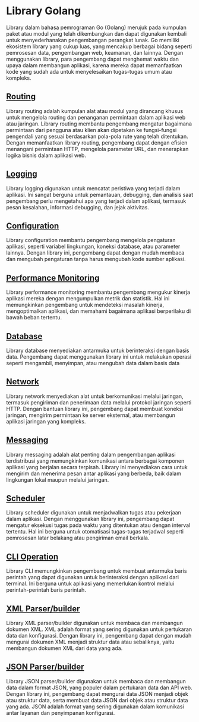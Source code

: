 # Library Golang

Library dalam bahasa pemrograman Go (Golang) merujuk pada kumpulan paket atau modul yang telah dikembangkan dan dapat digunakan
kembali untuk menyederhanakan pengembangan perangkat lunak. Go memiliki ekosistem library yang cukup luas, yang mencakup
berbagai bidang seperti pemrosesan data, pengembangan web, keamanan, dan lainnya. Dengan menggunakan library, para pengembang
dapat menghemat waktu dan upaya dalam membangun aplikasi, karena mereka dapat memanfaatkan kode yang sudah ada untuk menyelesaikan
tugas-tugas umum atau kompleks.

## [Routing]()

Library routing adalah kumpulan alat atau modul yang dirancang khusus untuk mengelola routing dan penanganan permintaan dalam 
aplikasi web atau jaringan. Library routing membantu pengembang mengatur bagaimana permintaan dari pengguna atau klien akan 
dipetakan ke fungsi-fungsi pengendali yang sesuai berdasarkan pola-pola rute yang telah ditentukan. Dengan memanfaatkan library 
routing, pengembang dapat dengan efisien menangani permintaan HTTP, mengelola parameter URL, dan menerapkan logika bisnis 
dalam aplikasi web.

## [Logging]()

Library logging digunakan untuk mencatat peristiwa yang terjadi dalam aplikasi. Ini sangat berguna untuk pemantauan, debugging, 
dan analisis saat pengembang perlu mengetahui apa yang terjadi dalam aplikasi, termasuk pesan kesalahan, informasi debugging, 
dan jejak aktivitas.

## [Configuration]()

Library configuration membantu pengembang mengelola pengaturan aplikasi, seperti variabel lingkungan, koneksi database, atau 
parameter lainnya. Dengan library ini, pengembang dapat dengan mudah membaca dan mengubah pengaturan tanpa harus mengubah 
kode sumber aplikasi.

## [Performance Monitoring]()

Library performance monitoring membantu pengembang mengukur kinerja aplikasi mereka dengan mengumpulkan metrik dan statistik. 
Hal ini memungkinkan pengembang untuk mendeteksi masalah kinerja, mengoptimalkan aplikasi, dan memahami bagaimana aplikasi 
berperilaku di bawah beban tertentu.

## [Database]()

Library database menyediakan antarmuka untuk berinteraksi dengan basis data. Pengembang dapat menggunakan library ini untuk 
melakukan operasi seperti mengambil, menyimpan, atau mengubah data dalam basis data

## [Network]()

Library network menyediakan alat untuk berkomunikasi melalui jaringan, termasuk pengiriman dan penerimaan data melalui protokol 
jaringan seperti HTTP. Dengan bantuan library ini, pengembang dapat membuat koneksi jaringan, mengirim permintaan ke server 
eksternal, atau membangun aplikasi jaringan yang kompleks.

## [Messaging]()

Library messaging adalah alat penting dalam pengembangan aplikasi terdistribusi yang memungkinkan komunikasi antara berbagai 
komponen aplikasi yang berjalan secara terpisah. Library ini menyediakan cara untuk mengirim dan menerima pesan antar aplikasi 
yang berbeda, baik dalam lingkungan lokal maupun melalui jaringan.

## [Scheduler]()

Library scheduler digunakan untuk menjadwalkan tugas atau pekerjaan dalam aplikasi. Dengan menggunakan library ini, pengembang 
dapat mengatur eksekusi tugas pada waktu yang ditentukan atau dengan interval tertentu. Hal ini berguna untuk otomatisasi 
tugas-tugas terjadwal seperti pemrosesan latar belakang atau pengiriman email berkala.

## [CLI Operation]()

Library CLI memungkinkan pengembang untuk membuat antarmuka baris perintah yang dapat digunakan untuk berinteraksi dengan 
aplikasi dari terminal. Ini berguna untuk aplikasi yang memerlukan kontrol melalui perintah-perintah baris perintah.

## [XML Parser/builder]()

Library XML parser/builder digunakan untuk membaca dan membangun dokumen XML. XML adalah format yang sering digunakan untuk 
pertukaran data dan konfigurasi. Dengan library ini, pengembang dapat dengan mudah mengurai dokumen XML menjadi struktur 
data atau sebaliknya, yaitu membangun dokumen XML dari data yang ada.

## [JSON Parser/builder]()

Library JSON parser/builder digunakan untuk membaca dan membangun data dalam format JSON, yang populer dalam pertukaran data 
dan API web. Dengan library ini, pengembang dapat mengurai data JSON menjadi objek atau struktur data, serta membuat data 
JSON dari objek atau struktur data yang ada. JSON adalah format yang sering digunakan dalam komunikasi antar layanan dan 
penyimpanan konfigurasi.